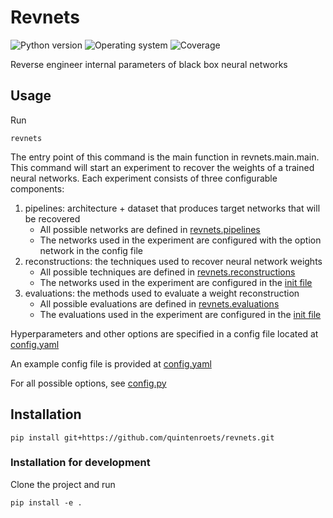 # Revnets
![Python version](https://img.shields.io/badge/python-3.10+-brightgreen)
![Operating system](https://img.shields.io/badge/os-linux%20%7c%20macOS-brightgreen)
![Coverage](https://img.shields.io/badge/coverage-87%25-brightgreen)

Reverse engineer internal parameters of black box neural networks

## Usage

Run
```shell
revnets
```

The entry point of this command is the main function in revnets.main.main.
This command will start an experiment to recover the weights of a trained neural networks.
Each experiment consists of three configurable components:
1) pipelines: architecture + dataset that produces target networks that will be recovered
    - All possible networks are defined in [revnets.pipelines](revnets/pipelines)
    - The networks used in the experiment are configured with the option network in the config file
2) reconstructions: the techniques used to recover neural network weights
    - All possible techniques are defined in [revnets.reconstructions](revnets/reconstructions)
    - The networks used in the experiment are configured in the [init file](revnets/reconstructions/__init__.py)
3) evaluations: the methods used to evaluate a weight reconstruction
    - All possible evaluations are defined in [revnets.evaluations](revnets/evaluations)
    - The evaluations used in the experiment are configured in the [init file](revnets/evaluations/__init__.py)

Hyperparameters and other options are specified in a config file located at [config.yaml](~/Documents/Scripts/assets/revnets/config/config.yaml)

An example config file is provided at [config.yaml](examples/config.yaml)

For all possible options, see [config.py](revnets/models/config.py)

## Installation
```shell
pip install git+https://github.com/quintenroets/revnets.git
```

### Installation for development
Clone the project and run
```shell
pip install -e .
```
